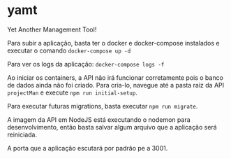# yamt
Yet Another Management Tool!

Para subir a aplicação, basta ter o docker e docker-compose instalados e executar o comando `docker-compose up -d`

Para ver os logs da aplicação: `docker-compose logs -f`

Ao iniciar os containers, a API não irá funcionar corretamente pois o banco de dados ainda não foi criado. Para cria-lo, navegue até a pasta raiz da API `projectMan` e execute `npm run initial-setup`.

Para executar futuras migrations, basta executar `npm run migrate`.

A imagem da API em NodeJS está executando o nodemon para desenvolvimento, então basta salvar algum arquivo que a aplicação será reiniciada.

A porta que a aplicação escutará por padrão pe a 3001.
